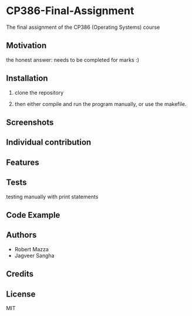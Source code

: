 # CP386-Final-Assignment
The final assignment of the CP386 (Operating Systems) course

## Motivation
the honest answer: needs to be completed for marks :)

## Installation
1. clone the repository

2. then either compile and run the program manually, or use the makefile.
## Screenshots

## Individual contribution

## Features
## Tests
testing manually with print statements

## Code Example
## Authors
- Robert Mazza
- Jagveer Sangha
## Credits
## License
MIT
